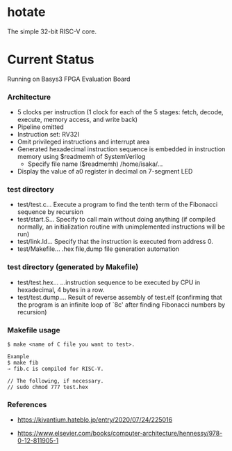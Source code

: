 hotate
==============
The simple 32-bit RISC-V core.

# Current Status
Running on Basys3 FPGA Evaluation Board

### Architecture
* 5 clocks per instruction (1 clock for each of the 5 stages: fetch, decode, execute, memory access, and write back)
* Pipeline omitted
* Instruction set: RV32I
* Omit privileged instructions and interrupt area
* Generated hexadecimal instruction sequence is embedded in instruction memory using $readmemh of SystemVerilog
	* Specify file name ($readmemh) /home/isaka/...
* Display the value of a0 register in decimal on 7-segment LED

### test directory
* test/test.c... Execute a program to find the tenth term of the Fibonacci sequence by recursion
* test/start.S... Specify to call main without doing anything (if compiled normally, an initialization routine with unimplemented instructions will be run)
* test/link.ld... Specify that the instruction is executed from address 0.
* test/Makefile... .hex file,dump file generation automation

### test directory (generated by Makefile)
* test/test.hex... ...instruction sequence to be executed by CPU in hexadecimal, 4 bytes in a row.
* test/test.dump.... Result of reverse assembly of test.elf (confirming that the program is an infinite loop of `8c' after finding Fibonacci numbers by recursion)

### Makefile usage
```
$ make <name of C file you want to test>.

Example
$ make fib
→ fib.c is compiled for RISC-V.

// The following, if necessary.
// sudo chmod 777 test.hex
```

### References

* https://kivantium.hateblo.jp/entry/2020/07/24/225016

* https://www.elsevier.com/books/computer-architecture/hennessy/978-0-12-811905-1
